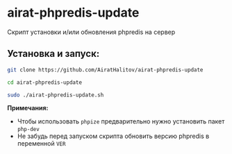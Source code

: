 # airat-phpredis-update
Скрипт установки и/или обновления phpredis на сервер

## Установка и запуск:
```bash
git clone https://github.com/AiratHalitov/airat-phpredis-update

cd airat-phpredis-update

sudo ./airat-phpredis-update.sh
```

**Примечания:** 
- Чтобы использовать `phpize` предварительно нужно установить пакет `php-dev`
- Не забудь перед запуском скрипта обновить версию phpredis в переменной `VER`

